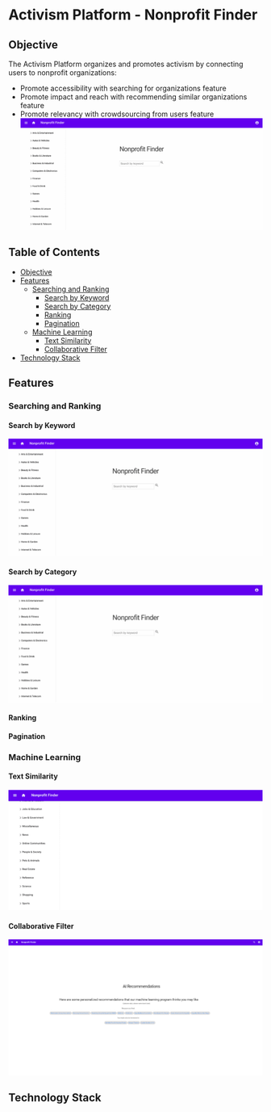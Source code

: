 # Activism Platform - Nonprofit Finder

## Objective
The Activism Platform organizes and promotes activism by connecting users to nonprofit organizations:
  - Promote accessibility with searching for organizations feature
  - Promote impact and reach with recommending similar organizations feature
  - Promote relevancy with crowdsourcing from users feature
![Alt Text](readme/search.gif)

## Table of Contents
- [Objective](#Objective)
- [Features](#Features)
  - [Searching and Ranking](#Searching-and-Ranking)
    - [Search by Keyword](#Search-by-Keyword)
    - [Search by Category](#Search-by-Category)
    - [Ranking](#Ranking)
    - [Pagination](#Pagination)
  - [Machine Learning](#Machine-Learning)
    - [Text Similarity](#Text-Similarityg)
    - [Collaborative Filter](#Collaborative-Filter)
- [Technology Stack](#Technology-Stack)

## Features

### Searching and Ranking

#### Search by Keyword
![Alt Text](readme/search.gif)

#### Search by Category
![Alt Text](readme/category.gif)

#### Ranking

#### Pagination

### Machine Learning

#### Text Similarity
![Alt Text](readme/similarity.gif)

#### Collaborative Filter
![Alt Text](readme/recommend.png)

## Technology Stack
